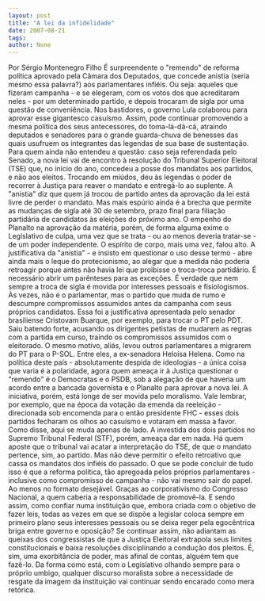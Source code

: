 ```yaml
---
layout: post
title: "A lei da infidelidade"
date: 2007-08-21
tags: 
author: None
---
```

Por S&eacute;rgio Montenegro Filho
&Eacute; surpreendente o &quot;remendo&quot; de reforma pol&iacute;tica aprovado pela C&acirc;mara dos Deputados, que concede anistia (seria mesmo essa palavra?) aos parlamentares infi&eacute;is. Ou seja: aqueles que fizeram campanha - e se elegeram, com os votos dos que acreditaram neles - por um determinado partido, e depois trocaram de sigla por uma quest&atilde;o de conveni&ecirc;ncia.
Nos bastidores, o governo Lula colaborou para aprovar esse gigantesco casu&iacute;smo. Assim, pode continuar promovendo a mesma pol&iacute;tica dos seus antecessores, do toma-l&aacute;-d&aacute;-c&aacute;, atraindo deputados e senadores para o grande guarda-chuva de benesses das quais usufruem os integrantes das legendas de sua base de sustenta&ccedil;&atilde;o.
Para quem ainda n&atilde;o entendeu a quest&atilde;o: caso seja referendada pelo Senado, a nova lei vai de encontro &agrave; resolu&ccedil;&atilde;o do Tribunal Superior Eleitoral (TSE) que, no in&iacute;cio do ano, concedeu a posse dos mandatos aos partidos, e n&atilde;o aos eleitos. Trocando em mi&uacute;dos, deu &agrave;s legendas o poder de recorrer &agrave; Justi&ccedil;a para reaver o mandato e entreg&aacute;-lo ao suplente.
A &quot;anistia&quot; diz que quem j&aacute; trocou de partido antes da aprova&ccedil;&atilde;o da lei est&aacute; livre de perder o mandato. Mas mais esp&uacute;rio ainda &eacute; a brecha que permite as mudan&ccedil;as de sigla at&eacute; 30 de setembro, prazo final para filia&ccedil;&atilde;o partid&aacute;ria de candidatos &agrave;s elei&ccedil;&otilde;es do pr&oacute;ximo ano.
O empenho do Planalto na aprova&ccedil;&atilde;o da mat&eacute;ria, por&eacute;m, de forma alguma exime o Legislativo de culpa, uma vez que se trata - ou ao menos deveria tratar-se - de um poder independente. O esp&iacute;rito de corpo, mais uma vez, falou alto. A justificativa da &quot;anistia&quot; - e insisto em questionar o uso desse termo - abre ainda mais o leque do protecionismo, ao alegar que a medida n&atilde;o poderia retroagir porque antes n&atilde;o havia lei que proibisse o troca-troca partid&aacute;rio. 
&Eacute; necess&aacute;rio abrir um par&ecirc;nteses para as exce&ccedil;&otilde;es. &Eacute; verdade que nem sempre a troca de sigla &eacute; movida por interesses pessoais e fisiologismos. &Agrave;s vezes, n&atilde;o &eacute; o parlamentar, mas o partido que muda de rumo e descumpre compromissos assumidos antes da campanha com seus pr&oacute;prios candidatos. Essa foi a justificativa apresentada pelo senador brasiliense Cristovam Buarque, por exemplo, para trocar o PT pelo PDT. Saiu batendo forte, acusando os dirigentes petistas de mudarem as regras com a partida em curso, traindo os compromissos assumidos com o eleitorado. O mesmo motivo, ali&aacute;s, levou outros parlamentares a migrarem do PT para o P-SOL. Entre eles, a ex-senadora Helo&iacute;sa Helena.
Como na pol&iacute;tica deste pa&iacute;s - absolutamente despida de ideologias - a &uacute;nica coisa que varia &eacute; a polaridade, agora quem amea&ccedil;a ir &agrave; Justi&ccedil;a questionar o &quot;remendo&quot; &eacute; o Democratas e o PSDB, sob a alega&ccedil;&atilde;o de que haveria um acordo entre a bancada governista e o Planalto para aprovar a nova lei. A iniciativa, por&eacute;m, est&aacute; longe de ser movida pelo moralismo. Vale lembrar, por exemplo, que na &eacute;poca da vota&ccedil;&atilde;o da emenda da reelei&ccedil;&atilde;o - direcionada sob encomenda para o ent&atilde;o presidente FHC - esses dois partidos fecharam os olhos ao casu&iacute;smo e votaram em massa a favor. Como disse, aqui se muda apenas de lado.
A investida dos dois partidos no Supremo Tribunal Federal (STF), por&eacute;m, amea&ccedil;a dar em nada. H&aacute; quem aposte que o tribunal vai acatar a interpreta&ccedil;&atilde;o do TSE, de que o mandato pertence, sim, ao partido. Mas n&atilde;o deve permitir o efeito retroativo que cassa os mandatos dos infi&eacute;is do passado.
O que se pode concluir de tudo isso &eacute; que a reforma pol&iacute;tica, t&atilde;o apregoada pelos pr&oacute;prios parlamentares - inclusive como compromisso de campanha - n&atilde;o vai mesmo sair do papel. Ao menos no formato desej&aacute;vel. Gra&ccedil;as ao corporativismo do Congresso Nacional, a quem caberia a responsabilidade de promov&ecirc;-la. E sendo assim, como confiar numa institui&ccedil;&atilde;o que, embora criada com o objetivo de fazer leis, todas as vezes em que se disp&otilde;e a legislar coloca sempre em primeiro plano seus interesses pessoais ou se deixa reger pela egoc&ecirc;ntrica briga entre governo e oposi&ccedil;&atilde;o?
Se continuar assim, n&atilde;o adiantam as queixas dos congressistas de que a Justi&ccedil;a Eleitoral extrapola seus limites constitucionais e baixa resolu&ccedil;&otilde;es disciplinando a condu&ccedil;&atilde;o dos pleitos. &Eacute;, sim, uma exorbit&acirc;ncia de poder, mas afinal de contas, algu&eacute;m tem que faz&ecirc;-lo. Da forma como est&aacute;, com o Legislativo olhando sempre para o pr&oacute;prio umbigo, qualquer discurso moralista sobre a necessidade de resgate da imagem da institui&ccedil;&atilde;o vai continuar sendo encarado como mera ret&oacute;rica.
 